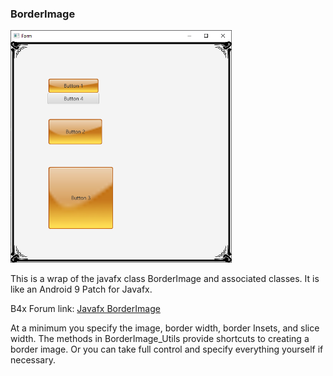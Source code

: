 ### BorderImage

<img title="" src="ReadMe_Images/BorderImage.png" alt="Image" data-align="center" width="354">

This is a wrap of the javafx class BorderImage and associated classes. It is like an Android 9 Patch for Javafx.

B4x Forum link: [Javafx BorderImage](https://www.b4x.com/android/forum/threads/javafx-borderimage-similar-to-android-9-patch.127799/#content)

At a minimum you specify the image, border width, border Insets, and slice width. The methods in BorderImage_Utils provide shortcuts to creating a border image. Or you can take full control and specify everything yourself if necessary.
